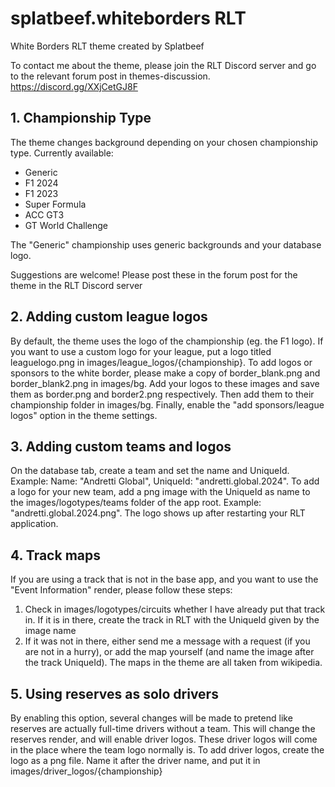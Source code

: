 # splatbeef.whiteborders RLT
White Borders RLT theme created by Splatbeef

To contact me about the theme, please join the RLT Discord server and go to the relevant forum post in themes-discussion. https://discord.gg/XXjCetGJ8F

## 1. Championship Type

The theme changes background depending on your chosen championship type.
Currently available:
- Generic
- F1 2024
- F1 2023
- Super Formula
- ACC GT3
- GT World Challenge

The "Generic" championship uses generic backgrounds and your database logo.

Suggestions are welcome! Please post these in the forum post for the theme in the RLT Discord server

## 2. Adding custom league logos

By default, the theme uses the logo of the championship (eg. the F1 logo). If you want to use a custom logo for your league, put a logo titled leaguelogo.png in images/league_logos/{championship}.
To add logos or sponsors to the white border, please make a copy of border_blank.png and border_blank2.png in images/bg. Add your logos to these images and save them as border.png and border2.png respectively. Then add them to their championship folder in images/bg.
Finally, enable the "add sponsors/league logos" option in the theme settings.

## 3. Adding custom teams and logos

On the database tab, create a team and set the name and UniqueId. Example: Name: "Andretti Global", UniqueId: "andretti.global.2024".
To add a logo for your new team, add a png image with the UniqueId as name to the images/logotypes/teams folder of the app root. Example: "andretti.global.2024.png". The logo shows up after restarting your RLT application.

## 4. Track maps

If you are using a track that is not in the base app, and you want to use the "Event Information" render, please follow these steps:
1. Check in images/logotypes/circuits whether I have already put that track in. If it is in there, create the track in RLT with the UniqueId given by the image name
2. If it was not in there, either send me a message with a request (if you are not in a hurry), or add the map yourself (and name the image after the track UniqueId). The maps in the theme are all taken from wikipedia.

## 5. Using reserves as solo drivers

By enabling this option, several changes will be made to pretend like reserves are actually full-time drivers without a team. This will change the reserves render, and will enable driver logos.
These driver logos will come in the place where the team logo normally is. To add driver logos, create the logo as a png file. Name it after the driver name, and put it in images/driver_logos/{championship}

